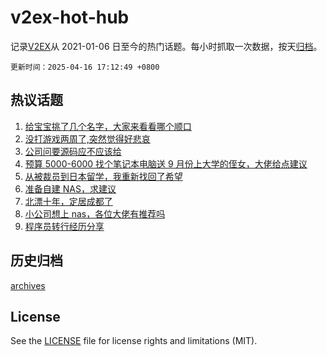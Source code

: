 # v2ex-hot-hub

 记录[V2EX](https://www.v2ex.com/)从 2021-01-06 日至今的热门话题。每小时抓取一次数据，按天[归档](archives)。

`更新时间：2025-04-16 17:12:49 +0800`

## 热议话题

1. [给宝宝挑了几个名字，大家来看看哪个顺口](https://www.v2ex.com/t/1125754)
1. [没打游戏两周了,突然觉得好悲哀](https://www.v2ex.com/t/1125664)
1. [公司问要源码应不应该给](https://www.v2ex.com/t/1125720)
1. [预算 5000-6000 找个笔记本电脑送 9 月份上大学的侄女，大佬给点建议](https://www.v2ex.com/t/1125753)
1. [从被裁员到日本留学，我重新找回了希望](https://www.v2ex.com/t/1125738)
1. [准备自建 NAS，求建议](https://www.v2ex.com/t/1125813)
1. [北漂十年，定居成都了](https://www.v2ex.com/t/1125817)
1. [小公司想上 nas，各位大佬有推荐吗](https://www.v2ex.com/t/1125655)
1. [程序员转行经历分享](https://www.v2ex.com/t/1125777)

## 历史归档

[archives](archives)

## License

See the [LICENSE](LICENSE) file for license rights and limitations (MIT).
